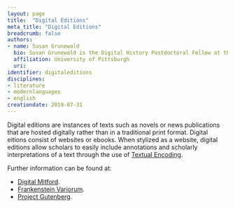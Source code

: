 ```yaml
---
layout: page
title:  "Digital Editions"
meta_title: "Digital Editions"
breadcrumb: false
authors: 
- name: Susan Grunewald
  bio: Susan Grunewald is the Digital History Postdoctoral Fellow at the University of Pittsburgh’s World History Center. She received her PhD from Carnegie Mellon University, where she was a two-time A.W. Mellon Fellow in Digital Humanities. Her research focuses on Soviet history, particularly German prisoners of war in the USSR during and after the Second World War.
  affiliation: University of Pittsburgh
  uri:
identifier: digitaleditions
disciplines: 
- literature
- modernlanguages
- english
creationdate: 2019-07-31
---
```


Digital editions are instances of texts such as novels or news publications that are hosted digitally rather than in a traditional print format. Digital eitions consist of websites or ebooks. When stylized as a website, digital editions allow scholars to easily include annotations and scholarly interpretations of a text through the use of [Textual Encoding](/_topics/TextualEncoding.md).

Further information can be found at:
 -  [Digital Mitford](https://digitalmitford.org/).
 -  [Frankenstein Variorum](https://pghfrankenstein.github.io/Pittsburgh_Frankenstein/).
 -  [Project Gutenberg](https://www.gutenberg.org/). 
